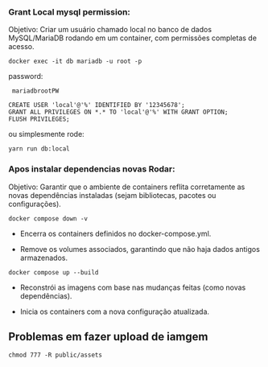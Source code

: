   
  
### Grant Local mysql permission:
Objetivo:
Criar um usuário chamado local no banco de dados MySQL/MariaDB rodando em um container, com permissões completas de acesso.

```
docker exec -it db mariadb -u root -p
```

password:
```
 mariadbrootPW
```

```
CREATE USER 'local'@'%' IDENTIFIED BY '12345678';
GRANT ALL PRIVILEGES ON *.* TO 'local'@'%' WITH GRANT OPTION;
FLUSH PRIVILEGES;
```

ou simplesmente rode:

```
yarn run db:local

```


### Apos instalar dependencias novas Rodar: 

Objetivo:
Garantir que o ambiente de containers reflita corretamente as novas dependências instaladas (sejam bibliotecas, pacotes ou configurações).

```
docker compose down -v
```

- Encerra os containers definidos no docker-compose.yml.

- Remove os volumes associados, garantindo que não haja dados antigos armazenados.

```
docker compose up --build
```

- Reconstrói as imagens com base nas mudanças feitas (como novas dependências).

- Inicia os containers com a nova configuração atualizada.



## Problemas em fazer upload de iamgem

```
chmod 777 -R public/assets
```